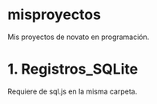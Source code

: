 # misproyectos
Mis proyectos de novato en programación.

# 1. Registros_SQLite
Requiere de sql.js en la misma carpeta.
